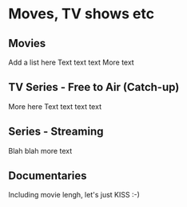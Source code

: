 # Moves, TV shows etc
## Movies
Add a list here
Text text text
More text

## TV Series - Free to Air (Catch-up)
More here
Text text text text

## Series - Streaming
Blah blah more text

## Documentaries
Including movie lengh, let's just KISS :-)
